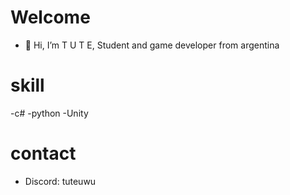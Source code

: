 # Welcome

- 👋 Hi, I’m T U T E, Student and game developer from argentina
# skill
-c#
-python
-Unity
# contact
- Discord: tuteuwu
<!---
theTute/theTute is a ✨ special ✨ repository because its `README.md` (this file) appears on your GitHub profile.
You can click the Preview link to take a look at your changes.
--->
